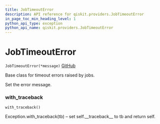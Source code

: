 ```yaml
---
title: JobTimeoutError
description: API reference for qiskit.providers.JobTimeoutError
in_page_toc_min_heading_level: 1
python_api_type: exception
python_api_name: qiskit.providers.JobTimeoutError
---
```


# JobTimeoutError

<span id="qiskit.providers.JobTimeoutError" />

`JobTimeoutError(*message)` [GitHub](https://github.com/qiskit/qiskit/tree/stable/0.14/qiskit/providers/exceptions.py "view source code")

Base class for timeout errors raised by jobs.

Set the error message.

### with\_traceback

<span id="qiskit.providers.JobTimeoutError.with_traceback" />

`with_traceback()`

Exception.with\_traceback(tb) – set self.\_\_traceback\_\_ to tb and return self.

